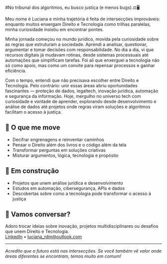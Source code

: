 #No tribunal dos algoritmos, eu busco justiça (e menos bugs).⚖️🖥️

Meu nome é Luciana e minha trajetória é feita de intersecções improváveis: enquanto muitos enxergam Direito e Tecnologia como trilhas paralelas, minha curiosidade insistiu em encontrar pontes.

Minha jornada começou no mundo jurídico, movida pela curiosidade sobre as regras que estruturam a sociedade. Aprendi a analisar, questionar, argumentar e tomar decisões com responsabilidade. No dia a dia, vi que recursos digitais já mudavam rotinas, desde sistemas processuais até automações que simplificam tarefas. Foi ali que enxerguei a tecnologia não só como apoio, mas como um convite para repensar processos e ganhar eficiência.

Com o tempo, entendi que não precisava escolher entre Direito e Tecnologia. Pelo contrário: unir essas áreas abriu oportunidades fascinantes — proteção de dados, legaltech, inovação jurídica, automação e segurança da informação. Hoje, mergulho no universo tech com curiosidade e vontade de aprender, explorando desde desenvolvimento e análise de dados até projetos onde regras viram soluções e algoritmos facilitam o acesso à justiça.

## 🌊 O que me move

- Decifrar engrenagens e reinventar caminhos
- Pensar o Direito além dos livros e o código além da tela
- Transformar perguntas em soluções criativas
- Misturar argumentos, lógica, tecnologia e propósito

## 🦉 Em construção

- Projetos que unem análise jurídica e desenvolvimento
- Estudos em automação, cibersegurança, APIs e dados
- Descobertas sobre como a tecnologia pode transformar o acesso à justiça

## 💬 Vamos conversar?

Adoro trocar ideias sobre inovação, projetos multidisciplinares ou desafios que unem Direito e Tecnologia.  
[LinkedIn](https://linkedin.com/in/lucianamoura-) • luciana_rdm@outlook.com

---

_Acredito que o futuro está nas intersecções. Se você também vê valor onde áreas diferentes se encontram, temos muito em comum!_
